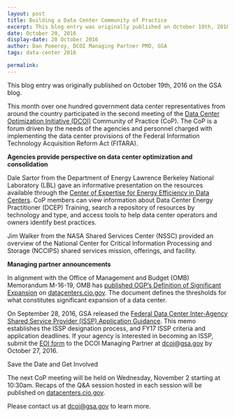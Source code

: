 ```yaml
---
layout: post
title: Building a Data Center Community of Practice
excerpt: This blog entry was originally published on October 19th, 2016 on the GSA blog. This month over one hundred government data center representatives from around the country participated in the second meeting of the Data Center Optimization Initiative (DCOI).
date: October 20, 2016
display-date: 20 October 2016
author: Dan Pomeroy, DCOI Managing Partner PMO, GSA
tags: data-center 2016

permalink:
---
```

This blog entry was originally published on October 19th, 2016 on the GSA blog.

This month over one hundred government data center representatives from around the country participated in the second meeting of the [Data Center Optimization Initiative (DCOI)](http://go.usa.gov/xkVWq) Community of Practice (CoP). The CoP is a forum driven by the needs of the agencies and personnel charged with implementing the data center provisions of the Federal Information Technology Acquisition Reform Act (FITARA).

**Agencies provide perspective on data center optimization and consolidation**

Dale Sartor from the Department of Energy Lawrence Berkeley National Laboratory (LBL) gave an informative presentation on the resources available through the [Center of Expertise for Energy Efficiency in Data Centers](http://go.usa.gov/xkVDA). CoP members can view information about Data Center Energy Practitioner (DCEP) Training, search a repository of resources by technology and type, and access tools to help data center operators and owners identify best practices.

Jim Walker from the NASA Shared Services Center (NSSC) provided an overview of the National Center for Critical Information Processing and Storage (NCCIPS) shared services mission, offerings, and facility.

**Managing partner announcements**

In alignment with the Office of Management and Budget (OMB) Memorandum M-16-19, OMB has [published OGP’s Definition of Significant Expansion](http://go.usa.gov/xkVDQ) on [datacenters.cio.gov](http://go.usa.gov/xkVDE). The document defines the thresholds for what constitutes significant expansion of a data center.

On September 28, 2016, GSA released the [Federal Data Center Inter-Agency Shared Service Provider (ISSP) Application Guidance](http://go.usa.gov/xkVD7). This memo establishes the ISSP designation process, and FY17 ISSP criteria and application deadlines. If your agency is interested in becoming an ISSP, submit the [EOI form](http://go.usa.gov/xKzrR) to the DCOI Managing Partner at [dcoi@gsa.gov](mailto:dcoi@gsa.gov) by October 27, 2016.

Save the Date and Get Involved

The next CoP meeting will be held on Wednesday, November 2 starting at 10:30am. Recaps of the Q&A session hosted in each session will be published on [datacenters.cio.gov](http://go.usa.gov/xkVDE).

Please contact us at [dcoi@gsa.gov](mailto:dcoi@gsa.gov) to learn more.
